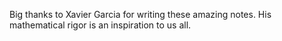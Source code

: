 Big thanks to Xavier Garcia for writing these amazing notes. His mathematical rigor is an inspiration to us all.